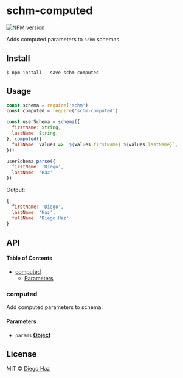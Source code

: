 # schm-computed

[![NPM version](https://img.shields.io/npm/v/schm-computed.svg?style=flat-square)](https://npmjs.org/package/schm-computed)

Adds computed parameters to `schm` schemas.

## Install

    $ npm install --save schm-computed

## Usage

```js
const schema = require('schm')
const computed = require('schm-computed')

const userSchema = schema({
  firstName: String,
  lastName: String,
}, computed({
  fullName: values => `${values.firstName} ${values.lastName}`,
}))

userSchema.parse({
  firstName: 'Diego',
  lastName: 'Haz'
})
```

Output:

```js
{
  firstName: 'Diego',
  lastName: 'Haz',
  fullName: 'Diego Haz'
}
```

## API

<!-- Generated by documentation.js. Update this documentation by updating the source code. -->

#### Table of Contents

-   [computed](#computed)
    -   [Parameters](#parameters)

### computed

Add computed parameters to schema.

#### Parameters

-   `params` **[Object](https://developer.mozilla.org/docs/Web/JavaScript/Reference/Global_Objects/Object)** 

## License

MIT © [Diego Haz](https://github.com/diegohaz)

